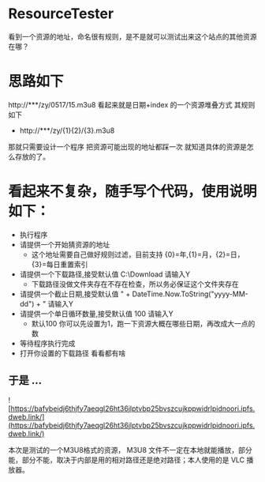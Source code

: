# ResourceTester
看到一个资源的地址，命名很有规则，是不是就可以测试出来这个站点的其他资源在哪？

# 思路如下
http://***/zy/0517/15.m3u8 看起来就是日期+index 的一个资源堆叠方式
其规则如下
- http://***/zy/{1}{2}/{3}.m3u8

那就只需要设计一个程序  把资源可能出现的地址都踩一次 就知道具体的资源是怎么存放的了。

# 看起来不复杂，随手写个代码，使用说明如下：

- 执行程序
- 请提供一个开始猜资源的地址
  - 这个地址需要自己做好规则过滤，目前支持 {0}=年,{1}=月，{2}=日，{3}=每日重置索引
- 请提供一个下载路径,接受默认值 C:\Download 请输入Y
  - 下载路径没做文件夹存在不存在检查，所以务必保证这个文件夹存在
- 请提供一个截止日期,接受默认值 " + DateTime.Now.ToString("yyyy-MM-dd") + " 请输入Y
- 请提供一个单日循环数量,接受默认值 100 请输入Y
  - 默认100 你可以先设置为1，跑一下资源大概在哪些日期，再改成大一点的数
- 等待程序执行完成
- 打开你设置的下载路径 看看都有啥

## 于是 ...

![https://bafybeidj6thjfy7aeqgl26ht36jlptvbp25bvszcujkppwidrlpidnoori.ipfs.dweb.link/](https://bafybeidj6thjfy7aeqgl26ht36jlptvbp25bvszcujkppwidrlpidnoori.ipfs.dweb.link/)

本次是测试的一个M3U8格式的资源， M3U8 文件不一定在本地就能播放，部分能，部分不能，取决于内部是用的相对路径还是绝对路径；本人使用的是 VLC 播放器。 
